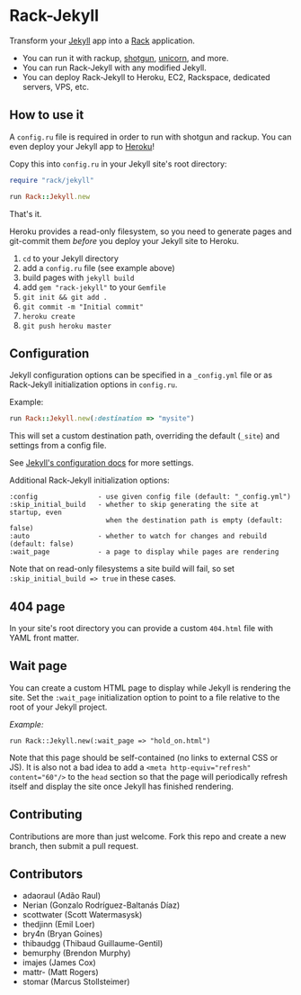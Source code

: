 Rack-Jekyll
===========

Transform your [Jekyll](https://jekyllrb.com/) app
into a [Rack](https://github.com/rack/rack) application.

- You can run it with rackup, [shotgun](https://github.com/rtomayko/shotgun),
  [unicorn](http://unicorn.bogomips.org/), and more.
- You can run Rack-Jekyll with any modified Jekyll.
- You can deploy Rack-Jekyll to Heroku, EC2, Rackspace,
  dedicated servers, VPS, etc.


## How to use it

A `config.ru` file is required in order to run with shotgun and rackup.
You can even deploy your Jekyll app to [Heroku](https://www.heroku.com/)!

Copy this into `config.ru` in your Jekyll site's root directory:

``` ruby
require "rack/jekyll"

run Rack::Jekyll.new
```

That's it.

Heroku provides a read-only filesystem, so you need to generate pages
and git-commit them *before* you deploy your Jekyll site to Heroku.

 1. `cd` to your Jekyll directory
 2. add a `config.ru` file (see example above)
 3. build pages with `jekyll build`
 4. add `gem "rack-jekyll"` to your `Gemfile`
 5. `git init && git add .`
 6. `git commit -m "Initial commit"`
 7. `heroku create`
 8. `git push heroku master`


## Configuration

Jekyll configuration options can be specified in a `_config.yml` file
or as Rack-Jekyll initialization options in `config.ru`.

Example:

``` ruby
run Rack::Jekyll.new(:destination => "mysite")
```

This will set a custom destination path, overriding the default (`_site`)
and settings from a config file.

See [Jekyll's configuration docs](https://jekyllrb.com/docs/configuration/)
for more settings.

Additional Rack-Jekyll initialization options:

    :config               - use given config file (default: "_config.yml")
    :skip_initial_build   - whether to skip generating the site at startup, even
                            when the destination path is empty (default: false)
    :auto                 - whether to watch for changes and rebuild (default: false)
    :wait_page            - a page to display while pages are rendering

Note that on read-only filesystems a site build will fail,
so set `:skip_initial_build => true` in these cases.


## 404 page

In your site's root directory you can provide a custom `404.html` file
with YAML front matter.


## Wait page

You can create a custom HTML page to display while Jekyll is rendering the
site.  Set the `:wait_page` initialization option to point to a file relative
to the root of your Jekyll project.

*Example:*

    run Rack::Jekyll.new(:wait_page => "hold_on.html")

Note that this page should be self-contained (no links to external CSS
or JS).  It is also not a bad idea to add a `<meta http-equiv="refresh"
content="60"/>` to the `head` section so that the page will periodically
refresh itself and display the site once Jekyll has finished rendering.


## Contributing

Contributions are more than just welcome.
Fork this repo and create a new branch, then submit a pull request.


## Contributors

* adaoraul (Adão Raul)
* Nerian (Gonzalo Rodríguez-Baltanás Díaz)
* scottwater (Scott Watermasysk)
* thedjinn (Emil Loer)
* bry4n (Bryan Goines)
* thibaudgg (Thibaud Guillaume-Gentil)
* bemurphy (Brendon Murphy)
* imajes (James Cox)
* mattr- (Matt Rogers)
* stomar (Marcus Stollsteimer)
